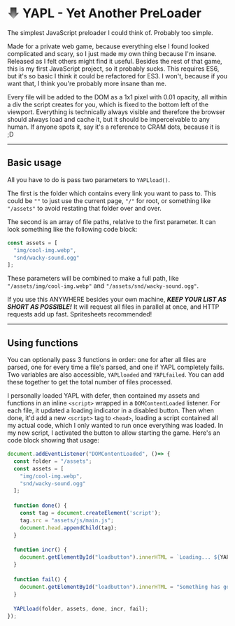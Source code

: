 <!-- markdownlint-disable MD033 -->
# <img src="logo.svg" style="display:inline; height:1em; position:relative; top: 4px"> YAPL - Yet Another PreLoader
The simplest JavaScript preloader I could think of. Probably too simple.

Made for a private web game, because everything else I found looked complicated and scary, so I just made my own thing because I'm insane. Released as I felt others might find it useful. Besides the rest of that game, this is my first JavaScript project, so it probably sucks. This requires ES6, but it's so basic I think it could be refactored for ES3. I won't, because if you want that, I think you're probably more insane than me.

Every file will be added to the DOM as a 1x1 pixel with 0.01 opacity, all within a div the script creates for you, which is fixed to the bottom left of the viewport. Everything is technically always visible and therefore the browser should always load and cache it, but it should be imperceivable to any human. If anyone spots it, say it's a reference to CRAM dots, because it is ;D

---

## Basic usage
All you have to do is pass two parameters to `YAPLload()`.

The first is the folder which contains every link you want to pass to. This could be `""` to just use the current page, `"/"` for root, or something like `"/assets"` to avoid restating that folder over and over.

The second is an array of file paths, relative to the first parameter. It can look something like the following code block:

```javascript
const assets = [
  "img/cool-img.webp",
  "snd/wacky-sound.ogg"
];
```

These parameters will be combined to make a full path, like `"/assets/img/cool-img.webp"` and `"/assets/snd/wacky-sound.ogg"`.

If you use this ANYWHERE besides your own machine, ***KEEP YOUR LIST AS SHORT AS POSSIBLE!*** It will request all files in parallel at once, and HTTP requests add up fast. Spritesheets recommended!

---

## Using functions

You can optionally pass 3 functions in order: one for after all files are parsed, one for every time a file's parsed, and one if YAPL completely fails. Two variables are also accessible, `YAPLloaded` and `YAPLfailed`. You can add these together to get the total number of files processed.

I personally loaded YAPL with defer, then contained my assets and functions in an inline `<script>` wrapped in a `DOMContentLoaded` listener. For each file, it updated a loading indicator in a disabled button. Then when done, it'd add a new `<script>` tag to `<head>`, loading a script contained all my actual code, which I only wanted to run once everything was loaded. In my new script, I activated the button to allow starting the game. Here's an code block showing that usage:

```javascript
document.addEventListener("DOMContentLoaded", ()=> {
  const folder = "/assets";
  const assets = [
    "img/cool-img.webp",
    "snd/wacky-sound.ogg"
  ];

  function done() {
    const tag = document.createElement('script');
    tag.src = "assets/js/main.js";
    document.head.appendChild(tag);
  }

  function incr() {
    document.getElementById("loadbutton").innerHTML = `Loading... ${YAPLloaded + YAPLfailed + "/" + assets.length}`;
  }

  function fail() {
    document.getElementById("loadbutton").innerHTML = "Something has gone horribly wrong!";
  }

  YAPLload(folder, assets, done, incr, fail);
});
```
